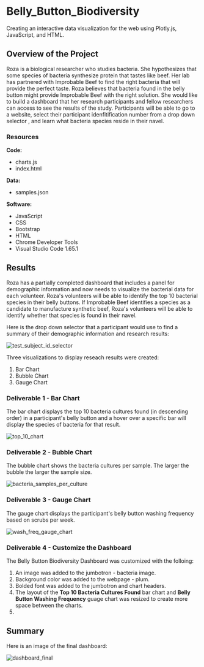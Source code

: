 # Belly_Button_Biodiversity
Creating an interactive data visualization for the web using Plotly.js, JavaScript, and HTML.

## Overview of the Project
Roza is a biological researcher who studies bacteria.  She hypothesizes that some species of bacteria synthesize protein that tastes like beef.  Her lab has partnered with Improbable Beef to find the right bacteria that will provide the perfect taste.  Roza believes that bacteria found in the belly button might provide Improbable Beef with the right solution.  She would like to build a dashboard that her research participants and fellow researchers can access to see the results of the study.  Participants will be able to go to a website, select their participant idenfitification number from a drop down selector , and learn what bacteria species reside in their navel.

### Resources
**Code:**
* charts.js
* index.html

**Data:**
* samples.json

**Software:**
* JavaScript
* CSS
* Bootstrap
* HTML
* Chrome Developer Tools
* Visual Studio Code 1.65.1

## Results
Roza has a partially completed dashboard that includes a panel for demographic information and now needs to visualize the bacterial data for each volunteer. Roza's volunteers will be able to identify the top 10 bacterial species in their belly buttons. If Improbable Beef identifies a species as a candidate to manufacture synthetic beef, Roza's volunteers will be able to identify whether that species is found in their navel.

Here is the drop down selector that a participant would use to find a summary of their demographic information and research results:

![test_subject_id_selector](https://user-images.githubusercontent.com/94148420/158081086-2c71714e-96df-4f7e-ae89-21f8fea40425.PNG)

Three visualizations to display reseach results were created:
1. Bar Chart
2. Bubble Chart
3. Gauge Chart

### Deliverable 1 - Bar Chart
The bar chart displays the top 10 bacteria cultures found (in descending order) in a participant's belly button and a hover over a specific bar will display the species of bacteria for that result.

![top_10_chart](https://user-images.githubusercontent.com/94148420/158081466-b4f4defe-c700-457c-adfe-c489adb74e40.PNG)

### Deliverable 2 - Bubble Chart
The bubble chart shows the bacteria cultures per sample.  The larger the bubble the larger the sample size.

![bacteria_samples_per_culture](https://user-images.githubusercontent.com/94148420/158088558-593a6004-b777-4024-b930-e36f82a42af0.PNG)

### Deliverable 3 - Gauge Chart
The gauge chart displays the participant's belly button washing frequency based on scrubs per week.

![wash_freq_gauge_chart](https://user-images.githubusercontent.com/94148420/158088738-3001f339-7aca-45c5-a8e1-1be6c6b53888.PNG)

### Deliverable 4 - Customize the Dashboard
The Belly Button Biodiversity Dashboard was customized with the folloing:
1. An image was added to the jumbotron - bacteria image.
2. Background color was added to the webpage - plum.
3. Bolded font was added to the jumbotron and chart headers.
4. The layout of the **Top 10 Bacteria Cultures Found** bar chart and **Belly Button Washing Frequency** guage chart was resized to create more space between the charts.
5. 




## Summary
Here is an image of the final dashboard:

![dashboard_final](https://user-images.githubusercontent.com/94148420/158089679-afe7b397-fa4e-4310-a032-469aa07545f6.PNG)
